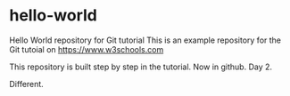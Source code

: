 # hello-world
Hello World repository for Git tutorial
This is an example repository for the Git tutoial on https://www.w3schools.com

This repository is built step by step in the tutorial.
Now in github.
Day 2.

Different.

